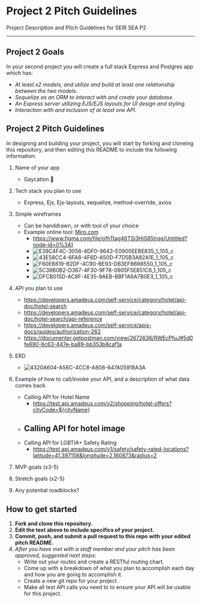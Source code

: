 # Project 2 Pitch Guidelines
Project Description and Pitch Guidelines for SEIR SEA P2

---
## Project 2 Goals

In your second project you will create a full stack Express and Postgres app which has:
- *At least x2 models, and utilize and build at least one relationship between the two models.*
- *Sequelize as an ORM to interact with and create your database.*
- *An Express server utilizing EJS/EJS layouts for UI design and styling.*
- *Interaction with and inclusion of at least one API.*

## Project 2 Pitch Guidelines

In designing and building your project, you will start by forking and cloneing this repository, and then editing this README to include the following information: 
1. Name of your app
     - Gaycation 🌈

2. Tech stack you plan to use
     - Express, Ejs, Ejs-layouts, sequelize, method-override, axios

3. Simple wireframes
     * Can be handdrawn, or with tool of your choice
     * Example online tool: [Miro.com](https://miro.com/)
          - https://www.figma.com/file/ofhTtag46TSi3HjS85trqg/Untitled?node-id=0%3A1
          - ![E39C4F4C-3056-4DF0-9643-E0900EEBE835_1_105_c](https://user-images.githubusercontent.com/78924263/141371577-e4879a91-9d8b-4f0b-bf60-a62a0b890b4c.jpeg)
          - ![43E58CC4-6FA8-4F6D-A50D-F7D5B3A82A1E_1_105_c](https://user-images.githubusercontent.com/78924263/141372251-44bb0d03-8a12-4fbc-829c-3de36015aedf.jpeg)
          - ![F60EB819-B2DF-4C90-BE93-DB3EFB666550_1_105_c](https://user-images.githubusercontent.com/78924263/141372263-b0911511-ec5b-4235-be66-6befe0faa775.jpeg)
          - ![5C39B0B2-D367-4F30-9F78-0905F5E851C6_1_105_c](https://user-images.githubusercontent.com/78924263/141372386-e8379d6e-f0c3-423a-af4a-aa21af1eed5d.jpeg)
          - ![DFCB015D-AC8F-4E35-9AEB-BBF1A6A7B0E3_1_105_c](https://user-images.githubusercontent.com/78924263/141372477-087aa310-4455-46b6-8198-17bc97e6ddbb.jpeg)

5. API you plan to use

     - https://developers.amadeus.com/self-service/category/hotel/api-doc/hotel-search
     - https://developers.amadeus.com/self-service/category/hotel/api-doc/hotel-search/api-reference
     - https://developers.amadeus.com/self-service/apis-docs/guides/authorization-262
     - https://documenter.getpostman.com/view/2672636/RWEcPfuJ#5d0fe890-6c63-447e-ba89-bb353b8caf1a

6. ERD
    - ![4320A604-A56C-4CC8-A808-647A05918A3A](https://user-images.githubusercontent.com/78924263/141371472-aaa80b2c-c8a4-455d-af4e-8a9315b10482.jpeg)

7. Example of how to call/invoke your API, and a description of what data comes back.
     - Calling API for Hotel Name
          - https://test.api.amadeus.com/v2/shopping/hotel-offers?cityCode=${cityName}
     - Calling API for hotel image
          -
     - Calling API for LGBTIA+ Safety Rating
          - https://test.api.amadeus.com/v1/safety/safety-rated-locations?latitude=41.397158&longitude=2.160873&radius=2
8. MVP goals (x3-5)
9. Stretch goals (x2-5)
10. Any potential roadblocks?

## How to get started
1. **Fork and clone this repository.**
2. **Edit the text above to include specifics of your project.**
3. **Commit, push, and submit a pull request to this repo with your edited pitch README.**
4. *After you have met with a staff member and your pitch has been approved, suggested next steps:*
      * Write out your routes and create a RESTful routing chart.
      * Come up with a breakdown of what you plan to accomplish each day and how you are going to accomplish it.
      * Create a new git repo for your project. 
      * Make all test API calls you need to to ensure your API will be usable for this project. 
      




